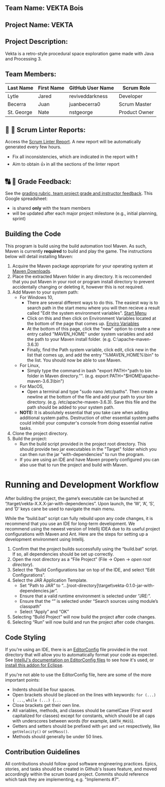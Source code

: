 ## Team Name: VEKTA Bois

## Project Name: VEKTA

## Project Description:
Vekta is a retro-style procedural space exploration game made with Java and Processing 3.

## Team Members:

Last Name       | First Name      | GitHub User Name     | Scrum Role
--------------- | --------------- | -------------------- | ---------------
Lytle           | Jared           | reviveddarkness      | Developer
Becerra         | Juan            | juanbecerra0         | Scrum Master
St. George      | Nate            | nstgeorge            | Product Owner 

## :eyes: :memo: Scrum Linter Reports:
Access the [Scrum Linter Report](http://cs.boisestate.edu/~bdit/ScrumLinter/CS471F20ScrumLinterReports/CS471-F20-Team16_oGvv2wlRhfv8y0XlOLyIYUmPmwdbhPYe34kw1nN1/). A new report will be automatically generated every few hours.
- Fix all inconsistencies, which are indicated in the report with :heavy_exclamation_mark:
- Aim to obtain :thumbsup: in all the sections of the linter report

## :capital_abcd: :mega: Grade Feedback:
See the [grading rubric, team project grade and instructor feedback](https://docs.google.com/spreadsheets/d/1BIPCubrIOaV_vDfekUT-mahBOSUPFhTn5mocP2YGAUM/edit?usp=sharing). This Google spreadsheet:
- is shared **only** with the team members
- will be updated after each major project milestone (e.g., initial planning, sprint)

## Building the Code
This program is build using the build automation tool Maven. As such, Maven is currently **required** to build and
play the game. The instructions below will detail installing Maven:

1. Acquire the Maven package appropriate for your operating system at [Maven Downloads](https://maven.apache.org/download.cgi).
2. Place the extracted Maven folder in any directory. It is reccomended that you put Maven in your root or program install
directory to prevent accidentally changing or deleting it, however this is not required.
3. Add Maven to your system path:
    - For Windows 10,
        - There are several different ways to do this. The easiest way is to search path in the start menu
    where you will then recieve a result called "Edit the system environment variables".
    [Start Menu](https://imgur.com/RW0BGxn)
        - Click on this and then click on Environment Variables located at the bottom of the page that comes up.
    [Enviro Variables](https://imgur.com/ipa6q1D)
        - At the bottom of this page, click the "new" option to create a new entry called "MAVEN_HOME" under system variables and add
    the path to your Maven install folder. (e.g. C:\apache-maven-3.6.3)
        - Finally, find the Path system variable, click edit, click new in the list that comes up, and add the entry "%MAVEN_HOME%\bin"
    to the list. You should now be able to use Maven.
    - For Linux, 
        - Simply type the command in bash "export PATH="path to bin folder in Maven directory."". 
    (e.g. export PATH="$HOME\apache-maven-3.6.3\bin")
    - For MacOS, 
        - Open a terminal and type "sudo nano /etc/paths". Then create a newline at the bottom of the file and add your
    path to your bin directory. (e.g. /etc/apache-maven-3.6.3). Save this file and the path should be added to your system path.
    - **NOTE:** It is absolutely essential that you take care when adding additional system paths. Destruction of other essential
    system paths could inhibit your computer's console from doing essential native tasks.
4. Clone the project directory.
5. Build the project:
    - Run the build script provided in the project root directory. This should provide two jar executables in the "Target" folder
    which you can then run the jar "with-dependencies" to run the program. 
    - If you are using an IDE and have Maven properly configured you can also use that to run the project and build with Maven. 
    
# Running and Development Workflow

After building the project, the game’s executable can be launched at “/target/vekta-X.X.X-jar-with-dependencies”. Upon launch, the ‘W’, ‘A’, ‘S’, and ‘D’ keys cane be used to navigate the main menu.

While the “build.bat” script can fully rebuild upon any code changes, it is recommend that you use an IDE for long-term development. We recommend using the newest version of Intellij IDEA due to its useful project configurations with Maven and Ant. Here are the steps for setting up a development environment using Intellij.
1. Confirm that the project builds successfully using the “build.bat” script. If so, all dependencies should be set up correctly.
2. Open the root directory as a “File Project” (File -> Open -> *open root directory*).
3. Select the “Build Configurations bar on top of the IDE, and select “Edit Configurations”.
4. Select the JAR Application Template.
    - Set “Path to JAR” to “…\[root-directory]\target\vekta-0.1.0-jar-with-dependencies.jar”.
    - Ensure that a valid runtime environment is selected under “JRE:”.
    - Ensure that the “<whole project>” is selected under “Search sources using module’s classpath”
    - Select “Apply” and “OK”
5. Selecting “Build Project” will now build the project after code changes.
6. Selecting “Run” will now build and run the project after code changes.

    
## Code Styling

If you're using an IDE, there is an [EditorConfig](https://editorconfig.org/) file provided in the root directory that will allow you to automatically format your code as expected.
See [IntelliJ's documentation on EditorConfig files](https://www.jetbrains.com/help/idea/configuring-code-style.html#editorconfig) to see how it's used, or [install this addon for Eclipse](https://marketplace.eclipse.org/content/editorconfig-eclipse).

If you're not able to use the EditorConfig file, here are some of the more important points:

- Indents should be four spaces.
- Open brackets should be placed on the lines with keywords: `for (...) { ...`, `while (...) {...`
- Close brackets get their own line.
- All variables, methods, and classes should be camelCase (First word capitalized for classes) except for constants, which should be all caps with underscores between words (for example, `EARTH_MASS`).
- Getters and setters should be prefixed with `get` and `set` respectively, like `getVelocity()` or `setMass()`.
- Methods should generally be under 50 lines.

## Contribution Guidelines

All contributions should follow good software engineering practices. Epics, stories, and tasks should be created in Github's Issues feature, and moved accordingly within the scrum board project.
Commits should reference which task they are implementing, e.g. "Implements #7".
